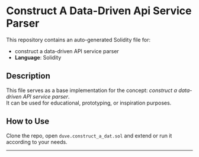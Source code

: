 # Construct A Data-Driven Api Service Parser

This repository contains an auto-generated Solidity file for:

- construct a data-driven API service parser
- **Language**: Solidity

## Description

This file serves as a base implementation for the concept: *construct a data-driven API service parser*.  
It can be used for educational, prototyping, or inspiration purposes.

## How to Use

Clone the repo, open `duve.construct_a_dat.sol` and extend or run it according to your needs.

---


